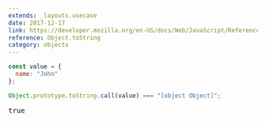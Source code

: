 ```yaml
---
extends: _layouts.usecase
date: 2017-12-17
link: https://developer.mozilla.org/en-US/docs/Web/JavaScript/Reference/Global_Objects/Object/toString
reference: Object.toString
category: objects
---
```


```javascript
const value = {
  name: "John"
};

Object.prototype.toString.call(value) === "[object Object]";
```

<pre class="output">true</pre>
